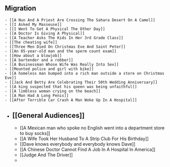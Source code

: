 ## Migration
	- [[A Nun And A Priest Are Crossing The Sahara Desert On A Camel]]
	- [[I Asked My Masseuse]]
	- [[I Went To Get A Physical The Other Day]]
	- [[A Doctor Is Giving A Physical]]
	- [[A Teacher Asks The Kids In Her 3rd Grade Class]]
	- [[The cheating wife]]
	- [[Three Men Died On Christmas Eve And Saint Peter]]
	- [[An 85-year-old man and the sperm count exam]]
	- [[How about a blowjob]]
	- [[A bartender and a robber]]
	- [[A Businessman Whose Wife Was Really Into Sex]]
	- [[Mounted police and girl with bike]]
	- [[A homeless man bumped into a rich man outside a store on Christmas Eve]]
	- [[Jack And Betty Are Celebrating Their 50th Wedding Anniversary]]
	- [[A king suspected that his queen was being unfaithful]]
	- [[A limbless woman crying on the beach]]
	- [[A Man Had A Long Penis]]
	- [[After Terrible Car Crash A Man Woke Up In A Hospital]]
- ## [[General Audiences]]
	- [[A Mexican man who spoke no English went into a department store to buy socks]]
	- [[A Wife Took Her Husband To A Strip Club For His Birthday]]
	- [[Dave knows everybody and everybody knows Dave]]
	- [[A Chinese Doctor Cannot Find A Job In A Hospital In America]]
	- [[Judge And The Driver]]
	-